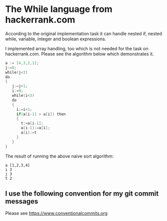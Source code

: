 # The While language from hackerrank.com

According to the original implementation task it can handle 
nested if, nested while, variable, integer and boolean expressions.

I implemented array handling, too which is not needed for the task on hackerrank.com. Please see the algorithm below which demonstrates it.
```go
a := [4,3,2,1];
j:=0;
while(j<3)
do
{
   j:=j+1;
   i:=0;
   while(i<3)
   do
   {
     i:=i+1;
     if(a[i-1] > a[i]) then
     {
       t:=a[i-1];
       a[i-1]:=a[i];
       a[i]:=t
     }
   }
}
```

The result of running the above naive sort algorithm:
```
a [1,2,3,4]
i 3
j 3
t 2
```

## I use the following convention for my git commit messages

Please see https://www.conventionalcommits.org